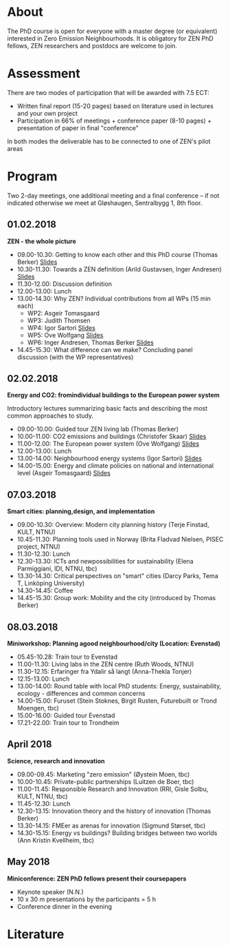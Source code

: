 # About

The PhD course is open for everyone with a master degree (or equivalent) interested in Zero Emission Neighbourhoods. It is obligatory for ZEN PhD fellows, ZEN researchers and postdocs are welcome to join. 

# Assessment

There are two modes of participation that will be awarded with 7.5 ECT: 

- Written final report (15-20 pages) based on literature used in lectures and your own project
- Participation in 66% of meetings + conference paper (8-10 pages) + presentation of paper in final "conference"

In both modes the deliverable has to be connected to one of ZEN's pilot areas

# Program

Two 2-day meetings, one additional meeting and a final conference – if not indicated otherwise we meet at Gløshaugen, Sentralbygg 1, 8th floor.

## 01.02.2018

**ZEN - the whole picture**

- 09.00-10.30: Getting to know each	other and this PhD course (Thomas Berker) [Slides](about.pdf)
- 10.30-11.30: Towards a ZEN definition (Arild Gustavsen, Inger Andresen) [Slides]()
- 11.30-12.00: Discussion definition
- 12.00-13.00: Lunch
- 13.00-14.30: Why ZEN? Individual contributions from all WPs (15 min each)
	- WP2: Asgeir Tomasgaard
	- WP3: Judith Thomsen
	- WP4: Igor Sartori [Slides]()
	- WP5: Ove Wolfgang [Slides]()
	- WP6: Inger Andresen, Thomas Berker [Slides]()
- 14.45-15.30: What difference can we make? Concluding panel discussion (with the WP representatives)

## 02.02.2018

**Energy and CO2: fromindividual buildings to the European power system**

Introductory lectures summarizing basic facts and describing the most common approaches to study.

- 09.00-10.00: Guided tour ZEN living lab (Thomas Berker)
- 10.00-11.00: CO2 emissions and buildings (Christofer Skaar) [Slides]()
- 11.00-12.00: The European power system (Ove Wolfgang) [Slides]()
- 12.00-13.00: Lunch
- 13.00-14.00: Neighbourhood energy	systems (Igor Sartori) [Slides]()
- 14.00-15.00: Energy and climate policies on national and international level (Asgeir Tomasgaard) [Slides]()

## 07.03.2018

**Smart cities: planning,design, and implementation**

- 09.00-10.30: Overview: Modern city planning history (Terje Finstad, KULT, NTNU)
- 10.45-11.30: Planning tools used in Norway (Brita Fladvad Nielsen, PISEC project, NTNU)
- 11.30-12.30: Lunch
- 12.30-13.30: ICTs and newpossibilities for sustainability (Elena  Parmiggiani, IDI, NTNU, tbc)
- 13.30-14.30: Critical perspectives on "smart" cities (Darcy Parks, Tema T, Linköping University)
- 14.30-14.45: Coffee
- 14.45-15.30: Group work: Mobility	and the city (introduced by Thomas Berker)

## 08.03.2018

**Miniworkshop: Planning agood neighbourhood/city (Location: Evenstad)**

- 05.45-10.28: Train tour to Evenstad
- 11.00-11.30: Living labs in the ZEN centre (Ruth Woods, NTNU)
- 11.30-12.15: Erfaringer fra Ydalir så langt (Anna-Thekla Tonjer)
- 12.15-13.00: Lunch
- 13.00-14.00: Round table with local PhD students: Energy, sustainability, ecology - differences and common concerns
- 14.00-15.00: Furuset (Stein Stoknes, Birgit Rusten, Futurebuilt or Trond Moengen, tbc)
- 15.00-16.00: Guided tour Evenstad
- 17.21-22.00: Train tour to Trondheim

## April 2018

**Science, research and innovation**

- 09.00-09.45: Marketing "zero emission" (Øystein Moen, tbc)
- 10.00-10.45: Private-public partnerships (Luitzen de Boer, tbc)
- 11.00-11.45: Responsible Research and Innovation  (RRI, Gisle Solbu, KULT, NTNU, tbc)
- 11.45-12.30: Lunch
- 12.30-13.15: Innovation theory and the history of innovation (Thomas Berker)
- 13.30-14.15: FMEer as arenas for innovation (Sigmund Størset, tbc)
- 14.30-15.15: Energy vs buildings? Building bridges between two worlds  (Ann Kristin Kvellheim, tbc)

## May 2018

**Miniconference: ZEN PhD fellows present their coursepapers**

- Keynote speaker (N.N.)
- 10 x 30 m presentations by the	participants = 5 h
- Conference dinner in the evening

# Literature